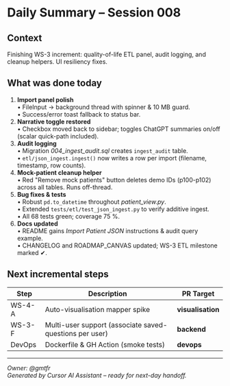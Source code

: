# Daily Summary – Session 008

## Context
Finishing WS-3 increment: quality-of-life ETL panel, audit logging, and cleanup helpers.  UI resiliency fixes.

## What was done today
1. **Import panel polish**  
   • FileInput → background thread with spinner & 10 MB guard.  
   • Success/error toast fallback to status bar.
2. **Narrative toggle restored**  
   • Checkbox moved back to sidebar; toggles ChatGPT summaries on/off (scalar quick-path included).
3. **Audit logging**  
   • Migration *004_ingest_audit.sql* creates `ingest_audit` table.  
   • `etl/json_ingest.ingest()` now writes a row per import (filename, timestamp, row counts).
4. **Mock-patient cleanup helper**  
   • Red "Remove mock patients" button deletes demo IDs (p100-p102) across all tables.  Runs off-thread.
5. **Bug fixes & tests**  
   • Robust `pd.to_datetime` throughout *patient_view.py*.  
   • Extended `tests/etl/test_json_ingest.py` to verify additive ingest.  
   • All 68 tests green; coverage 75 %.
6. **Docs updated**  
   • README gains *Import Patient JSON* instructions & audit query example.  
   • CHANGELOG and ROADMAP_CANVAS updated; WS-3 ETL milestone marked ✔.

## Next incremental steps
| Step | Description | PR Target |
|------|-------------|-----------|
| WS-4-A | Auto-visualisation mapper spike | **visualisation** |
| WS-3-F | Multi-user support (associate saved-questions per user) | **backend** |
| DevOps | Dockerfile & GH Action (smoke tests) | **devops** |

---
*Owner: @gmtfr*  
*Generated by Cursor AI Assistant – ready for next-day handoff.* 